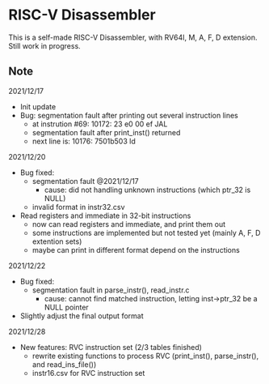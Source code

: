 # RISC-V Disassembler

This is a self-made RISC-V Disassembler, with RV64I, M, A, F, D extension.  
Still work in progress.  

## Note

2021/12/17
- Init update
- Bug: segmentation fault after printing out several instruction lines
    - at instrution #69: 10172: 23 e0 00 ef JAL
    - segmentation fault after print_inst() returned
    - next line is: 10176: 7501b503 ld

2021/12/20
- Bug fixed:
    - segmentation fault @2021/12/17
        - cause: did not handling unknown instructions (which ptr_32 is NULL)
    - invalid format in instr32.csv
- Read registers and immediate in 32-bit instructions
    - now can read registers and immediate, and print them out
    - some instructions are implemented but not tested yet (mainly A, F, D extention sets)
    - maybe can print in different format depend on the instructions

2021/12/22
- Bug fixed:
    - segmentation fault in parse_instr(), read_instr.c
        - cause: cannot find matched instruction, letting inst->ptr_32 be a NULL pointer
- Slightly adjust the final output format

2021/12/28
- New features: RVC instruction set (2/3 tables finished)
    - rewrite existing functions to process RVC (print_inst(), parse_instr(), and read_ins_file())
    - instr16.csv for RVC instruction set